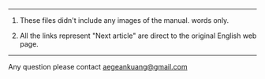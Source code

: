 ****

1)  These files didn't include any images of the manual. words only.

2)  All the links represent "Next article"  are direct to the original English web page.


****
 

Any question please contact aegeankuang@gmail.com